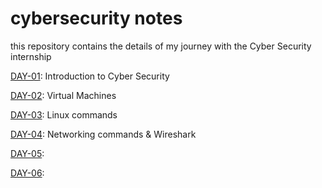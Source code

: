 # cybersecurity notes
this repository contains the details of my journey with the Cyber Security internship

[DAY-01](https://github.com/ajayDev007/cybersecurity-notes/blob/main/DAY-01/README.md): Introduction to Cyber Security

[DAY-02](https://github.com/ajayDev007/cybersecurity-notes/blob/main/DAY-02/README.md): Virtual Machines

[DAY-03](https://github.com/ajayDev007/cybersecurity-notes/blob/main/DAY-03/README.md): Linux commands

[DAY-04](https://github.com/ajayDev007/cybersecurity-notes/blob/main/DAY-04/README.md): Networking commands & Wireshark

[DAY-05](https://github.com/ajayDev007/cybersecurity-notes/blob/main/DAY-05/README.md):

[DAY-06](https://github.com/ajayDev007/cybersecurity-notes/blob/main/DAY-06/README.md):


